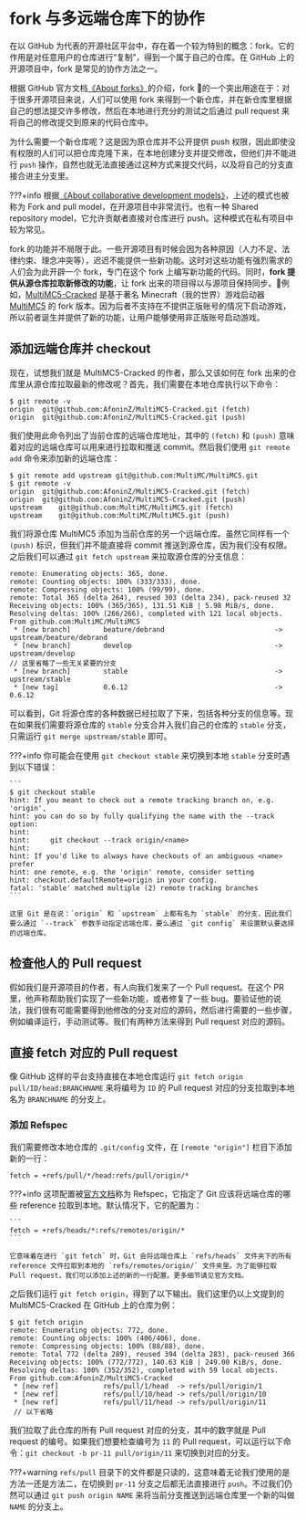 # fork 与多远端仓库下的协作

在以 GitHub 为代表的开源社区平台中，存在着一个较为特别的概念：fork。它的作用是对任意用户的仓库进行“复制”，得到一个属于自己的仓库。在 GitHub 上的开源项目中，fork 是常见的协作方法之一。

根据 GitHub 官方文档[《About forks》](https://docs.github.com/en/github/collaborating-with-pull-requests/working-with-forks/about-forks)的介绍，fork 的一个突出用途在于：对于很多开源项目来说，人们可以使用 fork 来得到一个新仓库，并在新仓库里根据自己的想法提交许多修改，然后在本地进行充分的测试之后通过 pull request 来将自己的修改提交到原来的代码仓库中。

为什么需要一个新仓库呢？这是因为原仓库并不公开提供 push 权限，因此即使没有权限的人们可以把仓库克隆下来，在本地创建分支并提交修改，但他们并不能进行 `push` 操作，自然也就无法直接通过这种方式来提交代码，以及将自己的分支直接合进主分支里。

???+info
    根据[《About collaborative development models》](https://docs.github.com/en/github/collaborating-with-pull-requests/getting-started/about-collaborative-development-models)，上述的模式也被称为 Fork and pull model，在开源项目中非常流行。也有一种 Shared repository model，它允许贡献者直接对仓库进行 push。这种模式在私有项目中较为常见。

fork 的功能并不局限于此。一些开源项目有时候会因为各种原因（人力不足、法律约束、理念冲突等），迟迟不能提供一些新功能。这时对这些功能有强烈需求的人们会为此开辟一个 fork，专门在这个 fork 上编写新功能的代码。同时，**fork 提供从源仓库拉取新修改的功能**，让 fork 出来的项目得以与源项目保持同步。例如，[MultiMC5-Cracked](https://github.com/AfoninZ/MultiMC5-Cracked) 是基于著名 Minecraft（我的世界）游戏启动器 [MultiMC5](https://github.com/MultiMC/MultiMC5) 的 fork 版本。因为后者不支持在不提供正版账号的情况下启动游戏，所以前者诞生并提供了新的功能，让用户能够使用非正版账号启动游戏。

## 添加远端仓库并 checkout

现在，试想我们就是 MultiMC5-Cracked 的作者，那么又该如何在 fork 出来的仓库里从源仓库拉取最新的修改呢？首先，我们需要在本地仓库执行以下命令：

```
$ git remote -v
origin	git@github.com:AfoninZ/MultiMC5-Cracked.git (fetch)
origin	git@github.com:AfoninZ/MultiMC5-Cracked.git (push)
```

我们使用此命令列出了当前仓库的远端仓库地址，其中的 `(fetch)` 和 `(push)` 意味着对应的远端仓库可以用来进行拉取和推送 commit。然后我们使用 `git remote add` 命令来添加新的远端仓库：

```
$ git remote add upstream git@github.com:MultiMC/MultiMC5.git
$ git remote -v
origin	git@github.com:AfoninZ/MultiMC5-Cracked.git (fetch)
origin	git@github.com:AfoninZ/MultiMC5-Cracked.git (push)
upstream	git@github.com:MultiMC/MultiMC5.git (fetch)
upstream	git@github.com:MultiMC/MultiMC5.git (push)
```

我们将源仓库 MultiMC5 添加为当前仓库的另一个远端仓库。虽然它同样有一个 `(push)` 标识，但我们并不能直接将 commit 推送到源仓库，因为我们没有权限。之后我们可以通过 `git fetch upstream` 来拉取源仓库的分支信息：

```
remote: Enumerating objects: 365, done.
remote: Counting objects: 100% (333/333), done.
remote: Compressing objects: 100% (99/99), done.
remote: Total 365 (delta 264), reused 303 (delta 234), pack-reused 32
Receiving objects: 100% (365/365), 131.51 KiB | 5.98 MiB/s, done.
Resolving deltas: 100% (266/266), completed with 121 local objects.
From github.com:MultiMC/MultiMC5
 * [new branch]        beature/debrand                           -> upstream/beature/debrand
 * [new branch]        develop                                   -> upstream/develop
// 这里省略了一些无关紧要的分支
 * [new branch]        stable                                    -> upstream/stable
 * [new tag]           0.6.12                                    -> 0.6.12
```

可以看到，Git 将源仓库的各种数据已经拉取了下来，包括各种分支的信息等。现在如果我们需要将源仓库的 `stable` 分支合并入我们自己的仓库的 `stable` 分支，只需运行 `git merge upstream/stable` 即可。

???+info
    你可能会在使用 `git checkout stable` 来切换到本地 `stable` 分支时遇到以下错误：
    
    ```
    $ git checkout stable
    hint: If you meant to check out a remote tracking branch on, e.g. 'origin',
    hint: you can do so by fully qualifying the name with the --track option:
    hint:
    hint:     git checkout --track origin/<name>
    hint:
    hint: If you'd like to always have checkouts of an ambiguous <name> prefer
    hint: one remote, e.g. the 'origin' remote, consider setting
    hint: checkout.defaultRemote=origin in your config.
    fatal: 'stable' matched multiple (2) remote tracking branches
    ```

    这里 Git 是在说：`origin` 和 `upstream` 上都有名为 `stable` 的分支，因此我们要么通过 `--track` 参数手动指定远端仓库，要么通过 `git config` 来设置默认要选择的远端仓库。

## 检查他人的 Pull request

假如我们是开源项目的作者，有人向我们发来了一个 Pull request。在这个 PR 里，他声称帮助我们实现了一些新功能，或者修复了一些 bug。要验证他的说法，我们很有可能需要得到他修改的分支对应的源码，然后进行需要的一些步骤，例如编译运行，手动测试等。我们有两种方法来得到 Pull request 对应的源码。

## 直接 fetch 对应的 Pull request

像 GitHub 这样的平台支持直接在本地仓库运行 `git fetch origin pull/ID/head:BRANCHNAME` 来将编号为 `ID` 的 Pull request 对应的分支拉取到本地名为 `BRANCHNAME` 的分支上。

### 添加 Refspec

我们需要修改本地仓库的 `.git/config` 文件，在 `[remote "origin"]` 栏目下添加新的一行：

```
fetch = +refs/pull/*/head:refs/pull/origin/*
```

???+info
    这项配置被[官方文档](https://git-scm.com/book/en/v2/Git-Internals-The-Refspec)称为 Refspec，它指定了 Git 应该将远端仓库的哪些 reference 拉取到本地。默认情况下，它的配置为：

    ```
    fetch = +refs/heads/*:refs/remotes/origin/*
    ```

    它意味着在进行 `git fetch` 时，Git 会将远端仓库上 `refs/heads` 文件夹下的所有 reference 文件拉取到本地的 `refs/remotes/origin/` 文件夹里。为了能够拉取 Pull request，我们可以添加上述的新的一行配置。更多细节请见官方文档。

之后我们运行 `git fetch origin`，得到了以下输出。我们这里仍以上文提到的 MultiMC5-Cracked 在 GitHub 上的仓库为例：

```
$ git fetch origin
remote: Enumerating objects: 772, done.
remote: Counting objects: 100% (406/406), done.
remote: Compressing objects: 100% (88/88), done.
remote: Total 772 (delta 289), reused 394 (delta 283), pack-reused 366
Receiving objects: 100% (772/772), 140.63 KiB | 249.00 KiB/s, done.
Resolving deltas: 100% (352/352), completed with 59 local objects.
From github.com:AfoninZ/MultiMC5-Cracked
 * [new ref]           refs/pull/1/head  -> refs/pull/origin/1
 * [new ref]           refs/pull/10/head -> refs/pull/origin/10
 * [new ref]           refs/pull/11/head -> refs/pull/origin/11
 // 以下省略
```

我们拉取了此仓库的所有 Pull request 对应的分支，其中的数字就是 Pull request 的编号。如果我们想要检查编号为 `11` 的 Pull request，可以运行以下命令：`git checkout -b pr-11 pull/origin/11` 来切换到对应的分支。

???+warning
    `refs/pull` 目录下的文件都是只读的，这意味着无论我们使用的是方法一还是方法二，在切换到 `pr-11` 分支之后都无法直接进行 `push`。不过我们仍然可以通过 `git push origin NAME` 来将当前分支推送到远端仓库里一个新的叫做 `NAME` 的分支上。
